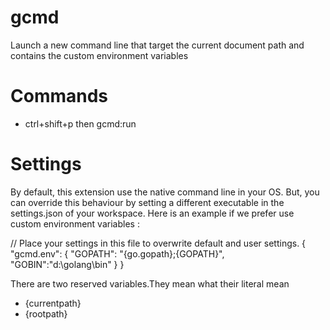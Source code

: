 # gcmd
Launch a new command line that target the current document path and contains the custom environment variables

# Commands
* ctrl+shift+p then gcmd:run

# Settings
By default, this extension use the native command line in your OS. But, you can override this behaviour by setting a different executable in the settings.json of your workspace. Here is an example if we prefer use custom environment variables :

// Place your settings in this file to overwrite default and user settings.
{
    "gcmd.env": {
        "GOPATH": "{go.gopath};{GOPATH}",
        "GOBIN":"d:\\golang\\bin"
    }
}

There are two reserved variables.They mean what their literal mean

* {currentpath}
* {rootpath}